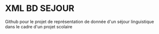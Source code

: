 # XML BD SEJOUR
Github pour le projet de représentation de donnée d'un séjour linguistique dans le cadre d'un projet scolaire
